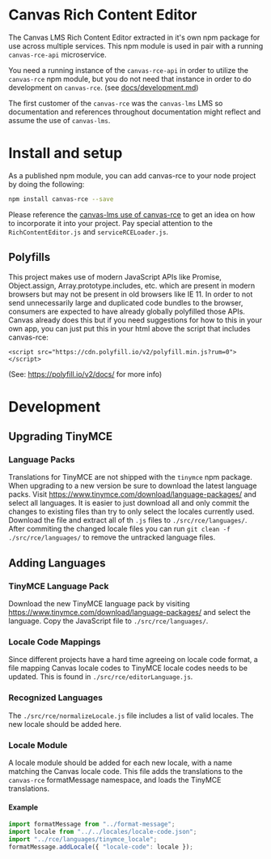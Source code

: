 # Canvas Rich Content Editor

The Canvas LMS Rich Content Editor extracted in it's own npm package for use
across multiple services. This npm module is used in pair with a running
`canvas-rce-api` microservice.

You need a running instance of the `canvas-rce-api` in order to utilize
the `canvas-rce` npm module, but you do not need that instance in order to
do development on `canvas-rce`. (see [docs/development.md](docs/development.md))

The first customer of the `canvas-rce` was the `canvas-lms` LMS so documentation
and references throughout documentation might reflect and assume the use of
`canvas-lms`.

# Install and setup

As a published npm module, you can add canvas-rce to your node project by doing
the following:

```bash
npm install canvas-rce --save
```

Please reference the [canvas-lms use of canvas-rce](https://github.com/instructure/canvas-lms/tree/stable/app/jsx/shared/rce)
to get an idea on how to incorporate it into your project. Pay
special attention to the `RichContentEditor.js` and `serviceRCELoader.js`.

## Polyfills
This project makes use of modern JavaScript APIs like Promise, Object.assign,
Array.prototype.includes, etc. which are present in modern
browsers but may not be present in old browsers like IE 11. In order to not
send unnecessarily large and duplicated code bundles to the browser, consumers
are expected to have already globally polyfilled those APIs.
Canvas already does this but if you need suggestions for how to this in your
own app, you can just put this in your html above the script that includes
canvas-rce:
```
<script src="https://cdn.polyfill.io/v2/polyfill.min.js?rum=0"></script>
```
(See: https://polyfill.io/v2/docs/ for more info)

# Development

## Upgrading TinyMCE

### Language Packs

Translations for TinyMCE are not shipped with the `tinymce` npm package. When
upgrading to a new version be sure to download the latest language packs. Visit
https://www.tinymce.com/download/language-packages/ and select all languages. It
is easier to just download all and only commit the changes to existing files
than try to only select the locales currently used. Download the file and
extract all of th `.js` files to `./src/rce/languages/`. After commiting the
changed locale files you can run `git clean -f ./src/rce/languages/` to remove
the untracked language files.

## Adding Languages

### TinyMCE Language Pack

Download the new TinyMCE language pack by visiting
https://www.tinymce.com/download/language-packages/ and select the language.
Copy the JavaScript file to `./src/rce/languages/`.

### Locale Code Mappings

Since different projects have a hard time agreeing on locale code format, a file
mapping Canvas locale codes to TinyMCE locale codes needs to be updated. This is
found in `./src/rce/editorLanguage.js`.

### Recognized Languages

The `./src/rce/normalizeLocale.js` file includes a list of valid locales. The
new locale should be added here.

### Locale Module

A locale module should be added for each new locale, with a name matching the
Canvas locale code. This file adds the translations to the `canvas-rce`
formatMessage namespace, and loads the TinyMCE translations.

#### Example

```js
import formatMessage from "../format-message";
import locale from "../../locales/locale-code.json";
import "../rce/languages/tinymce_locale";
formatMessage.addLocale({ "locale-code": locale });
```
